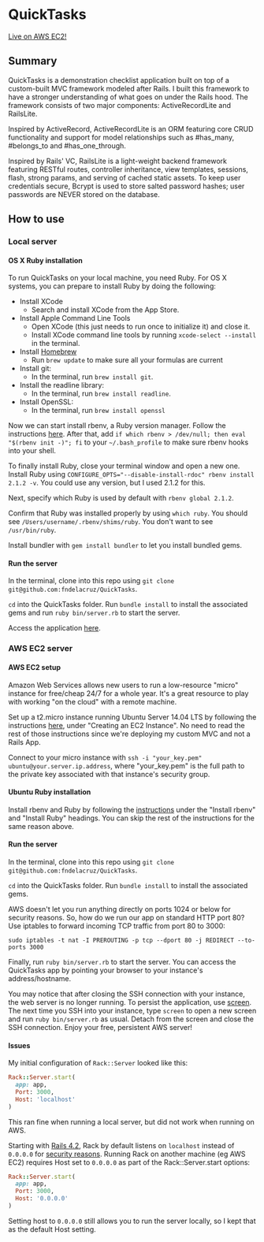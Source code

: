 # QuickTasks

[Live on AWS EC2!][live]

## Summary

QuickTasks is a demonstration checklist application built on top of a
custom-built MVC framework modeled after Rails. I built this framework to
have a stronger understanding of what goes on under the Rails hood. The
framework consists of two major components: ActiveRecordLite and RailsLite.

Inspired by ActiveRecord, ActiveRecordLite is an ORM featuring core CRUD
functionality and support for model relationships such as #has_many, #belongs_to
and #has_one_through.

Inspired by Rails' VC, RailsLite is a light-weight backend framework featuring
RESTful routes, controller inheritance, view templates, sessions, flash,
strong params, and serving of cached static assets. To keep user credentials
secure, Bcrypt is used to store salted password hashes; user passwords are NEVER
stored on the database.

## How to use

### Local server

#### OS X Ruby installation

To run QuickTasks on your local machine, you need Ruby. For OS X systems, you
can prepare to install Ruby by doing the following:

* Install XCode
    * Search and install XCode from the App Store.
* Install Apple Command Line Tools
    * Open XCode (this just needs to run once to initialize it) and close it.
    * Install XCode command line tools by running `xcode-select --install` in
    the terminal.
* Install [Homebrew][homebrew]
    * Run `brew update` to make sure all your formulas are current
* Install git:
    * In the terminal, run `brew install git`.
* Install the readline library:
    * In the terminal, run `brew install readline`.
* Install OpenSSL:
    * In the terminal, run `brew install openssl`

Now we can start install rbenv, a Ruby version manager. Follow the instructions
[here][rbenv-install-osx]. After that, add
`if which rbenv > /dev/null; then eval "$(rbenv init -)"; fi` to your
`~/.bash_profile` to make sure rbenv hooks into your shell.

To finally install Ruby, close your terminal window and open a new one. Install
Ruby using `CONFIGURE_OPTS="--disable-install-rdoc" rbenv install 2.1.2 -v`. You
could use any version, but I used 2.1.2 for this.

Next, specify which Ruby is used by default with `rbenv global 2.1.2`.

Confirm that Ruby was installed properly by using `which ruby`. You should see
`/Users/username/.rbenv/shims/ruby`. You don't want to see `/usr/bin/ruby`.

Install bundler with `gem install bundler` to let you install bundled gems.

#### Run the server

In the terminal, clone into this repo using `git clone git@github.com:fndelacruz/QuickTasks`.

`cd` into the QuickTasks folder. Run `bundle install` to install the associated
gems and run `ruby bin/server.rb` to start the server.

Access the application [here][localhost].

### AWS EC2 server

#### AWS EC2 setup

Amazon Web Services allows new users to run a low-resource "micro" instance for
free/cheap 24/7 for a whole year. It's a great resource to play with working
"on the cloud" with a remote machine.

Set up a t2.micro instance running Ubuntu Server 14.04 LTS by following the
instructions [here][sitepoint], under "Creating an EC2 Instance". No need to
read the rest of those instructions since we're deploying my custom MVC and not
a Rails App.

Connect to your micro instance with `ssh -i "your_key.pem" ubuntu@your.server.ip.address`,
where "your_key.pem" is the full path to the private key associated with that
instance's security group.

#### Ubuntu Ruby installation

Install rbenv and Ruby by following the [instructions][digitalocean] under
the "Install rbenv" and "Install Ruby" headings. You can skip the rest of the
instructions for the same reason above.


#### Run the server

In the terminal, clone into this repo using `git clone git@github.com:fndelacruz/QuickTasks`.

`cd` into the QuickTasks folder. Run `bundle install` to install the associated
gems.

AWS doesn't let you run anything directly on ports 1024 or below for security
reasons. So, how do we run our app on standard HTTP port 80? Use iptables to
forward incoming TCP traffic from port 80 to 3000:

```
sudo iptables -t nat -I PREROUTING -p tcp --dport 80 -j REDIRECT --to-ports 3000
```

Finally, run `ruby bin/server.rb` to start the server. You can access the
QuickTasks app by pointing your browser to your instance's address/hostname.

You may notice that after closing the SSH connection with your instance, the
web server is no longer running. To persist the application, use [screen][screen].
The next time you SSH into your instance, type `screen` to open a new screen and
run `ruby bin/server.rb` as usual. Detach from the screen and close the SSH
connection. Enjoy your free, persistent AWS server!

#### Issues

My initial configuration of `Rack::Server` looked like this:

```ruby
Rack::Server.start(
  app: app,
  Port: 3000,
  Host: 'localhost'
)
```

This ran fine when running a local server, but did not work when running on AWS.

Starting with [Rails 4.2][rails-4.2-notes], Rack by default listens on
`localhost` instead of `0.0.0.0` for [security reasons][rack-diff]. Running Rack
on another machine (eg AWS EC2) requires Host set to `0.0.0.0` as part of the
Rack::Server.start options:

```ruby
Rack::Server.start(
  app: app,
  Port: 3000,
  Host: '0.0.0.0'
)
```

Setting host to `0.0.0.0` still allows you to run the server locally, so I kept
that as the default Host setting.

[live]: http://www.quicktasks.club

[homebrew]: http://brew.sh/
[rbenv-install-osx]: https://github.com/sstephenson/rbenv#homebrew-on-mac-os-x
[localhost]: http://localhost:3000/

[sitepoint]: https://www.sitepoint.com/deploy-your-rails-app-to-aws/
[digitalocean]: https://www.digitalocean.com/community/tutorials/how-to-install-ruby-on-rails-with-rbenv-on-ubuntu-14-04

[screen]: https://www.gnu.org/software/screen/manual/screen.html

[rails-4.2-notes]: http://guides.rubyonrails.org/4_2_release_notes.html#default-host-for-rails-server
[rack-diff]: https://github.com/rack/rack/commit/28b014484a8ac0bbb388e7eaeeef159598ec64fc
